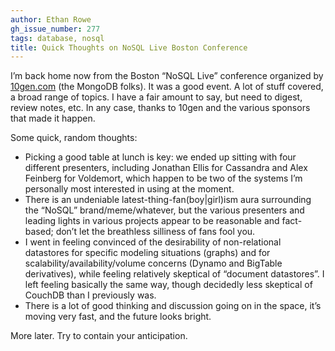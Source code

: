 ```yaml
---
author: Ethan Rowe
gh_issue_number: 277
tags: database, nosql
title: Quick Thoughts on NoSQL Live Boston Conference
---
```




I’m back home now from the Boston “NoSQL Live” conference organized by [10gen.com](https://www.mongodb.com/) (the MongoDB folks). It was a good event. A lot of stuff covered, a broad range of topics. I have a fair amount to say, but need to digest, review notes, etc. In any case, thanks to 10gen and the various sponsors that made it happen.

Some quick, random thoughts:

- Picking a good table at lunch is key: we ended up sitting with four different presenters, including Jonathan Ellis for Cassandra and Alex Feinberg for Voldemort, which happen to be two of the systems I’m personally most interested in using at the moment.
- There is an undeniable latest-thing-fan(boy|girl)ism aura surrounding the “NoSQL” brand/meme/whatever, but the various presenters and leading lights in various projects appear to be reasonable and fact-based; don’t let the breathless silliness of fans fool you.
- I went in feeling convinced of the desirability of non-relational datastores for specific modeling situations (graphs) and for scalability/availability/volume concerns (Dynamo and BigTable derivatives), while feeling relatively skeptical of “document datastores”. I left feeling basically the same way, though decidedly less skeptical of CouchDB than I previously was.
- There is a lot of good thinking and discussion going on in the space, it’s moving very fast, and the future looks bright.

More later. Try to contain your anticipation.


